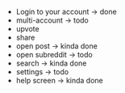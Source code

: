- Login to your account -> done
- multi-account -> todo
- upvote
- share
- open post -> kinda done
- open subreddit -> todo
- search -> kinda done
- settings -> todo
- help screen -> kinda done